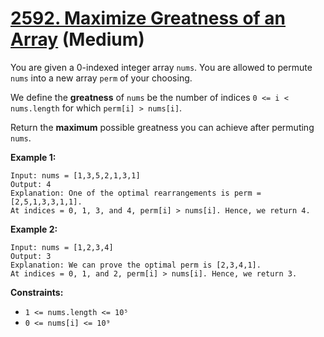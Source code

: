 # [2592. Maximize Greatness of an Array][link] (Medium)

[link]: https://leetcode.com/problems/maximize-greatness-of-an-array/

You are given a 0-indexed integer array `nums`. You are allowed to permute `nums` into a new array
`perm` of your choosing.

We define the **greatness** of `nums` be the number of indices `0 <= i < nums.length` for which
`perm[i] > nums[i]`.

Return the **maximum** possible greatness you can achieve after permuting `nums`.

**Example 1:**

```
Input: nums = [1,3,5,2,1,3,1]
Output: 4
Explanation: One of the optimal rearrangements is perm = [2,5,1,3,3,1,1].
At indices = 0, 1, 3, and 4, perm[i] > nums[i]. Hence, we return 4.
```

**Example 2:**

```
Input: nums = [1,2,3,4]
Output: 3
Explanation: We can prove the optimal perm is [2,3,4,1].
At indices = 0, 1, and 2, perm[i] > nums[i]. Hence, we return 3.
```

**Constraints:**

- `1 <= nums.length <= 10⁵`
- `0 <= nums[i] <= 10⁹`
